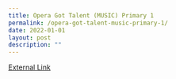 ```yaml
---
title: Opera Got Talent (MUSIC) Primary 1
permalink: /opera-got-talent-music-primary-1/
date: 2022-01-01
layout: post
description: ""
---
```

<a href="https://drive.google.com/drive/folders/1iPNwT9tsRyPTzCWXfE2qMSSzb8POBAWw">External Link</a>